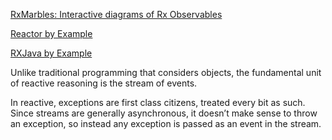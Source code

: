 [RxMarbles: Interactive diagrams of Rx Observables](https://rxmarbles.com/)


[Reactor by Example](https://www.infoq.com/articles/reactor-by-example/)


[RXJava by Example](https://www.infoq.com/articles/rxjava-by-example/)

Unlike traditional programming that considers objects, the fundamental unit of reactive reasoning is the stream of events.

In reactive, exceptions are first class citizens, treated every bit as such. Since streams are generally asynchronous, it doesn’t make sense to throw an exception, so instead any exception is passed as an event in the stream.